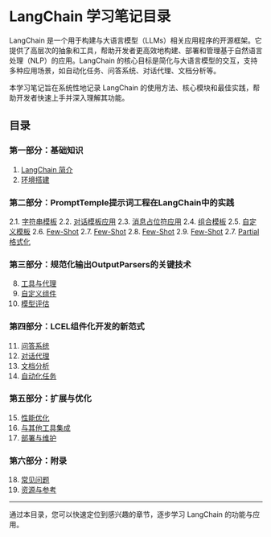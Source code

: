 # LangChain 学习笔记目录

LangChain 是一个用于构建与大语言模型（LLMs）相关应用程序的开源框架。它提供了高层次的抽象和工具，帮助开发者更高效地构建、部署和管理基于自然语言处理（NLP）的应用。LangChain 的核心目标是简化与大语言模型的交互，支持多种应用场景，如自动化任务、问答系统、对话代理、文档分析等。

本学习笔记旨在系统性地记录 LangChain 的使用方法、核心模块和最佳实践，帮助开发者快速上手并深入理解其功能。


## 目录

### 第一部分：基础知识
1. [LangChain 简介](#第一章-langchain-简介)
2. [环境搭建](#第二章-langchain使用环境的搭建)

### 第二部分：PromptTemple提示词工程在LangChain中的实践
2.1. [字符串模板](#字符串模板)
2.2. [对话模板应用](#对话模板应用)
2.3. [消息占位符应用](#消息占位符应用)
2.4. [组合模板](#组合模板)
2.5. [自定义模板](#自定义模板)
2.6. [Few-Shot](#Few——Shot)
2.7. [Few-Shot](#Few——Shot)
2.8. [Few-Shot](#Few——Shot)
2.9. [Few-Shot](#Few——Shot)
2.7. [Partial格式化](#Partial格式化)

### 第三部分：规范化输出OutputParsers的关键技术
8. [工具与代理](#第八章-工具与代理)
9. [自定义组件](#第九章-自定义组件)
10. [模型评估](#第十章-模型评估)

### 第四部分：LCEL组件化开发的新范式
11. [问答系统](#第十一章-问答系统)
12. [对话代理](#第十二章-对话代理)
13. [文档分析](#第十三章-文档分析)
14. [自动化任务](#第十四章-自动化任务)

### 第五部分：扩展与优化
15. [性能优化](#第十五章-性能优化)
16. [与其他工具集成](#第十六章-与其他工具集成)
17. [部署与维护](#第十七章-部署与维护)

### 第六部分：附录
18. [常见问题](#第十八章-常见问题)
19. [资源与参考](#第十九章-资源与参考)

---

通过本目录，您可以快速定位到感兴趣的章节，逐步学习 LangChain 的功能与应用。

